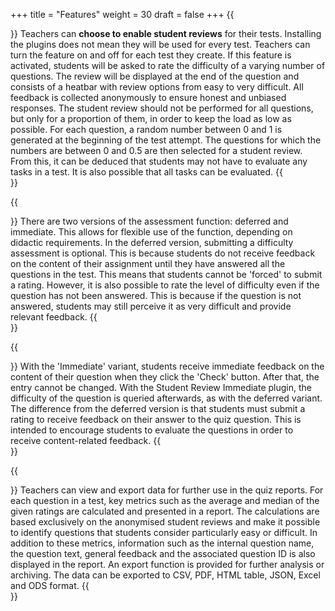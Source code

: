 +++
title = "Features"
weight = 30
draft = false
+++
{{<section title="General">}}
Teachers can **choose to enable student reviews** for their tests. Installing the plugins does not mean they will be used for every test. Teachers can turn the feature on and off for each test they create. If this feature is activated, students will be asked to rate the difficulty of a varying number of questions. The review will be displayed at the end of the question and consists of a heatbar with review options from easy to very difficult. All feedback is collected anonymously to ensure honest and unbiased responses. The student review should not be performed for all questions, but only for a proportion of them, in order to keep the load as low as possible. For each question, a random number between 0 and 1 is generated at the beginning of the test attempt. The questions for which the numbers are between 0 and 0.5 are then selected for a student review. From this, it can be deduced that students may not have to evaluate any tasks in a test. It is also possible that all tasks can be evaluated.
{{</section>}}

{{<section title="Student Review Deferred">}}
There are two versions of the assessment function: deferred and immediate. This allows for flexible use of the function, depending on didactic requirements. In the deferred version, submitting a difficulty assessment is optional. This is because students do not receive feedback on the content of their assignment until they have answered all the questions in the test. This means that students cannot be 'forced' to submit a rating. However, it is also possible to rate the level of difficulty even if the question has not been answered. This is because if the question is not answered, students may still perceive it as very difficult and provide relevant feedback.
{{</section>}}

{{<section title="Student Review Immediate">}}
With the 'Immediate' variant, students receive immediate feedback on the content of their question when they click the 'Check' button. After that, the entry cannot be changed. With the Student Review Immediate plugin, the difficulty of the question is queried afterwards, as with the deferred variant. The difference from the deferred version is that students must submit a rating to receive feedback on their answer to the quiz question. This is intended to encourage students to evaluate the questions in order to receive content-related feedback.
{{</section>}}

{{<section title="Student Report">}}
Teachers can view and export data for further use in the quiz reports. For each question in a test, key metrics such as the average and median of the given ratings are calculated and presented in a report. The calculations are based exclusively on the anonymised student reviews and make it possible to identify questions that students consider particularly easy or difficult. In addition to these metrics, information such as the internal question name, the question text, general feedback and the associated question ID is also displayed in the report. An export function is provided for further analysis or archiving. The data can be exported to CSV, PDF, HTML table, JSON, Excel and ODS format.
{{</section>}}